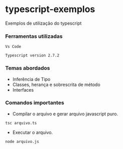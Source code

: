 # typescript-exemplos

Exemplos de utilização do typescript

### Ferramentas utilizadas 

```
Vs Code
```

```
Typescript version 2.7.2
```

### Temas abordados 

* Inferência de Tipo
* Classes, herança e sobrescrita de método
* Interfaces


### Comandos importantes

* Compilar o arquivo e gerar arquivo javascript puro.
```
tsc arquivo.ts
```

* Executar o arquivo.
```
node arquivo.js
```
